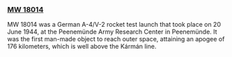 ### [MW 18014](https://en.wikipedia.org/wiki/MW_18014)

MW 18014 was a German A-4/V-2 rocket test launch that took place on 20 June 1944, at the Peenemünde Army Research Center in Peenemünde. It was the first man-made object to reach outer space, attaining an apogee of 176 kilometers, which is well above the Kármán line.
